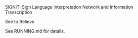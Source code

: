 SIGNIT: Sign Language Interpretation Network and Information Transcription

See to Believe

See RUNNING.md for details.